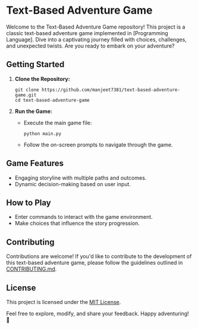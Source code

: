 # Text-Based Adventure Game

Welcome to the Text-Based Adventure Game repository! This project is a classic text-based adventure game implemented in [Programming Language]. Dive into a captivating journey filled with choices, challenges, and unexpected twists. Are you ready to embark on your adventure?

## Getting Started

1. **Clone the Repository:**
   ```
   git clone https://github.com/manjeet7381/text-based-adventure-game.git
   cd text-based-adventure-game
   ```

2. **Run the Game:**
   - Execute the main game file:
     ```
     python main.py
     ```
   - Follow the on-screen prompts to navigate through the game.

## Game Features

- Engaging storyline with multiple paths and outcomes.
- Dynamic decision-making based on user input.

## How to Play

- Enter commands to interact with the game environment.
- Make choices that influence the story progression.

## Contributing

Contributions are welcome! If you'd like to contribute to the development of this text-based adventure game, please follow the guidelines outlined in [CONTRIBUTING.md](CONTRIBUTING.md).

## License

This project is licensed under the [MIT License](LICENSE).

Feel free to explore, modify, and share your feedback. Happy adventuring! 🚀
